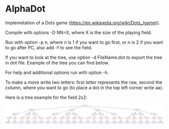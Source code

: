 # AlphaDot
Implemetation of a Dots game (https://en.wikipedia.org/wiki/Dots_(game)).

Compile with options -D NN=X, where X is the size of the playing field.

Run with option -p n, where n is 1 if you want to go first, or n is 2 if you want to go after PC, also add -f to see the field.

If you want to look at the tree, use option -d FileName.dot to export the tree in dot file. Example of the tree you can find below.

For help and additional options run with option -h.

To make a move write two letters: first letter represents the raw, second the column, where you want to go (to place a dot in the top left corner write aa).


Here is a tree example for the field 2x2:

![Alt text](https://github.com/Rabbit57/AllphaDot/blob/main/test.jpg)
